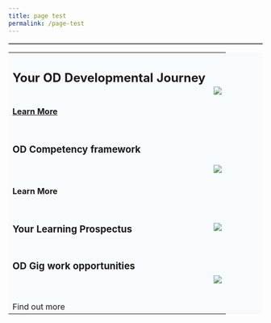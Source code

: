 ```yaml
---
title: page test
permalink: /page-test
---
```

<table width="400" border="1" cellpadding="1"><table style="background-color:#F8FBFD;">
  <tr>
    <td><h2><strong>Your OD Developmental Journey</strong></h2>
      <h4><br>
        <a href="www.gmail.com"> Learn More  </a>  </h4>      </td>
    <td><img src="https://go.gov.sg/ilod-microsite-pd-1"></td>
  </tr>
  <tr>
    <td><h3>OD Competency framework
    </h3>
    <br> <h4>Learn More    </h4></td>
    <td><img src="https://go.gov.sg/ilod-microsite-pd-2"></td>
  </tr>
  <tr>
    <td><h3><strong>Your Learning Prospectus</strong></h3></td>
    <td><img src="https://go.gov.sg/ilod-microsite-test-thumbnail"></td>
  </tr>
  <tr>
    <td><h3>OD Gig work opportunities
    </h3><br><br>Find out more </td>
    <td><img src="https://go.gov.sg/ilod-microsite-test-thumbnail"></a></td>
  

</table>
